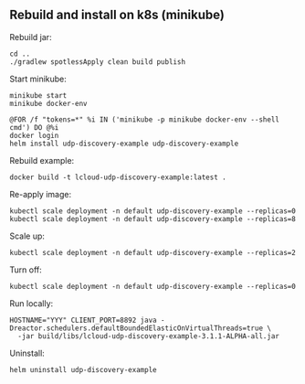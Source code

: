 ## Rebuild and install on k8s (minikube)

Rebuild jar:

```shell
cd ..
./gradlew spotlessApply clean build publish
```

Start minikube:

```shell
minikube start
minikube docker-env

@FOR /f "tokens=*" %i IN ('minikube -p minikube docker-env --shell cmd') DO @%i 
docker login
helm install udp-discovery-example udp-discovery-example
```

Rebuild example:

```shell
docker build -t lcloud-udp-discovery-example:latest .
```

Re-apply image:

```shell
kubectl scale deployment -n default udp-discovery-example --replicas=0
kubectl scale deployment -n default udp-discovery-example --replicas=8
```

Scale up:

```shell
kubectl scale deployment -n default udp-discovery-example --replicas=2
```

Turn off:

```shell
kubectl scale deployment -n default udp-discovery-example --replicas=0
```

Run locally:

```shell
HOSTNAME="YYY" CLIENT_PORT=8892 java -Dreactor.schedulers.defaultBoundedElasticOnVirtualThreads=true \
  -jar build/libs/lcloud-udp-discovery-example-3.1.1-ALPHA-all.jar
```

Uninstall:

```shell
helm uninstall udp-discovery-example
```
